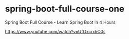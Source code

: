 # spring-boot-full-course-one
Spring Boot Full Course - Learn Spring Boot In 4 Hours

https://www.youtube.com/watch?v=UfOxcrxhC0s